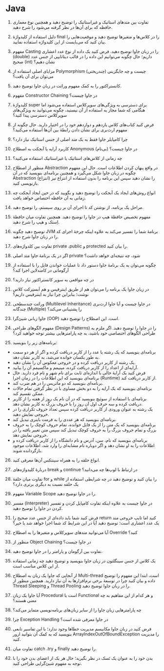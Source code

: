 # Java

1. تفاوت بین متدهای استاتیک و غیراستاتیک را توضیح دهید و همچنین نوع معماری حافظه که برای آن‌ها در نظر گرفته می‌شود را شرح دهید.

2. دلیل استفاده از کلیدواژۀ final را در کلاس‌ها و متغیرها توضیح دهید و موقعیت‌هایی را بیان کنید که می‌بایست از این کلیدواژه استفاده نمایید.

3. مفهوم Casting را در زبان جاوا توضیح دهید. فرض کنید یک داده از نوع عدد اعشاری (double) داریم؛ حال چگونه می‌توانیم این داده را در قالب دیتاتایپی از جنس عدد صحیح (int) نشان دهیم؟

4. مزایای اصلی استفاده از Polymorphism (چندریختی) چیست و چه جایگزینی می‌توان برای آن یافت؟

5. کانستراکتور را به کمک مفهوم وراثت در زبان جاوا توضیح دهید.

6. مفهوم Constructor Chaining در جاوا چیست؟

7. کلیدواژۀ super برای دسترسی به ویژگی‌های سوپرکلاس استفاده می‌شود اما هنگامی که شما مجاز به استفاده از آن نیستید، چگونه می‌توانید به ویژگی‌های سوپرکلاس دسترسی پیدا کنید؟

8. فرض کنید کتاب‌های کلاس یازدهم و دوازدهم خود را در اختیار دارید. حال چگونه از مفهوم ارث‌بری برای نشان دادن رابطۀ بین آن‌ها استفاده می‌کنید؟

9. چرا کامپایلر جاوا فقط به یک متد اصلی از جنس استاتیک نیاز دارد؟

10. کاربرد آرایه یا آبجکت به اصطلاح Anonymous (بی‌نام) در جاوا چیست؟

11. چه زمانی از کلاس‌های استاتیک یا غیراستاتیک استفاده می‌کنید؟

12. منظور از اصطلاح Abstraction در واقع پنهان‌ کردن اطلاعات است. حال این مفهوم چگونه در زبان جاوا شکل می‌گیرد و همچنین برنامه‌ای بنویسید که در آن Abstraction (انتزاع) را نشان دهید سپس این برنامه را بدون استفاده از انتزاع نیز بازنویسی کنید.

13. انواع روش‌های ایجاد یک آبجکت را توضیح دهید و بگویید که در حین ایجاد آبجکت چه زمانی به آن حافظه اختصاص خواهد یافت.

14. مراحل یک برنامه، از نوشتن کد تا اجرای آن بر روی سیستم، را توضیح دهید.

15. مفهوم تخصیص حافظۀ هیپ در جاوا را توضیح دهید. همچنین تفاوت میان حافظۀ اِستک و هیپ را شرح دهید.

16. توضیح دهید چگونه JVM برنامۀ شما را تفسیر می‌کند به علاوه اینکه چرخۀ اجرای کد را در زبان جاوا شرح دهید.

17. تفاوت بین کلدواژه‌های private ،public و protected را بیان کنید.

18. اگر در یک برنامهٔ جاوا متد اصلی private شود، چه نتیجه‌ای خواهد داشت؟

19. چگونه می‌توان به یک برنامۀ جاوا دستور داد تا عملیات خواندن فایل را با استفاده از آرگومانی در کامندلاین اجرا کند؟

20. در چه مواقعی به سوپر کانستراکتور نیاز دارید؟

21. در زبان جاوا یک برنامه را می‌توان هم از طریق اینترفیس و هم اَبستِرکت کلاس نوشت؛ بنابراین چرا نیاز به اینترفیس داریم؟

22. وراثت چندسطحی (Multilevel Inheritance) در جاوا چیست و آیا جاوا ارث‌بری چندگانه (Multiple) را پشتیبانی می‌کند؟

23. جاوا زبانی شییٔ‌گرا (OOP) است. این اصطلاح را توضیح دهید.

24. مفهوم الگوهای طراحی (Design Patterns) را در جاوا را توضیح دهید. اگر ملزم به طراحی الگوهای اختصاصی خود باشید، به چه پارامترهایی بیشتر توجه خواهید کرد؟

25. برنامه‌های زیر را بنویسید:

- برنامه‌ای بنویسید که یک رشته یا عدد را از کاربر دریافت کرده و اگر از هر دو سمت به طور یکسان خوانده می‌شد، به کاربر نشان دهد. 
- یک رشته از کاربر دریافت کرده و در خروجی معکوس آن را نشان دهید. 
- آرایه‌ای از اعداد را از کاربر دریافت کرده، مینیمم و ماکسیمم آن را بیابید. 
- فرض کنید یک آرایۀ خالی با اندازه‌ای ثابت برای نام شهر و نام فرد دارید. حال برنامه‌ای بنویسید که این اطلاعات را در زمان اجرا (Runtime) از کاربر دریافت کند. 
- برنامه‌ای بنویسید که دو ماتریس را در هم ضرب کند. 
- برنامه‌ای بنویسید که یک آرایه را به دو بخش مساوی با در نظر گرفتن تمام حالات ممکن تقسیم کند. 
- برنامه‌ای با استفاده از سوئیچ بنویسید که در آن نام یک روز از هفته را از کاربر دریافت کرده و سه حرف اول آن روز را با حروف بزرگ به کاربر نشان دهد. 
- یک رشته به عنوان ورودی از کاربر دریافت کرده سپس تعداد حروف تکراری را در خروجی نمایش دهید. 
- برنامه‌ای بنویسید که هر عددی را به فرمت باینری تبدیل کند. 
- برنامه‌ای بنویسید که یک متن را از یک فایل خوانده، تمام حروف کوچک را به حروف بزرگ و تمام حروف بزرگ را به حروف کوچک تبدیل کند سپس متن تغییر یافته را در خروجی نمایش دهد.  
- برنامه‌ای بنویسید که نام، سن، آدرس و نام دانشگاه را از کاربر دریافت کرده و اطلاعات را به او نشان دهد و اگر دوباره نام مشابه‌ای را وارد شد، اطلاعات موجود بازگردانده شوند.

26. انواع حلقه را به همراه سینتکس آن‌ها معرفی کنید.

27. دربارۀ کلیدواژه‌های break و continue در ارتباط با لوپ‌ها چه می‌دانید؟

28. تفاوت میان حلقۀ for و while را بیان کنید و توضیح دهید در چه شرایطی استفاده از یک حلقه نسبت به دیگری برتری دارد؟

29. مفهوم Variable Scope را در جاوا توضیح دهید. 

30. مفسر (Interpreter) در جاوا چیست به علاوه اینکه تفاوت کامپایل کردن و تفسیر کردن در جاوا را توضیح دهید.

31. فرض کنید شما باید داده‌ای از جنس عدد صحیح را return کنید اما تایپ خروجی متد یک عدد اعشاری است؛ توضیح دهید آیا در این شرایط کد شما اجرا خواهد شد یا خیر؟

32. آیا می‌توانید متدهای سوپرکلاس و متغیرها را به اصطلاح Override کنید؟

33. منظور از Object Chaining در جاوا چیست؟

34. تفاوت بین آرگومان و پارامتر را در جاوا توضیح دهید.

35. یک کلاس از جنس سینگلتون در زبان جاوا بنویسید و توضیح دهید چه زمانی استفاده از این کلاس مناسب است.

36. از آنجایی که جاوا یک زبان به اصطلاح Multi-thread است، ابتدا این مفهوم را توضیح داده و بیان کنید چرا در توسعهٔ برخی نرم‌افزارها به آن نیاز دارید. همچنین منظور از Thread Sleeping و Thread Pooling را در زبان جاوا توضیح دهید. 

37. آیا جاوا یک زبان Procedural است یا Functional و هر کدام از این مفاهیم به چه معنی هستند؟

38. چه پارامترهایی زبان جاوا را از سایر زبان‌های برنامه‌نویسی متمایز می‌کند؟ 

39. چرا Exception Handling در جاوا معرفی شده است؟

40. فرض کنید در زبان جاوا مکانیسم مدیریت خطاها وجود ندارد؛ با این تفاسیر تابعی بنویسید که به کمک آن بتوانید ارور ArrayIndexOutOfBoundException را مدیریت کنید.

41. تفاوت میان catch ،try و finally را توضیح دهید.

42. بدن خود را به عنوان یک تَسک در نظر بگیرید؛ حال هر یک از اعضای بدن خود را با توجه به مفهوم شییٔ‌گرایی طراحی کنید.